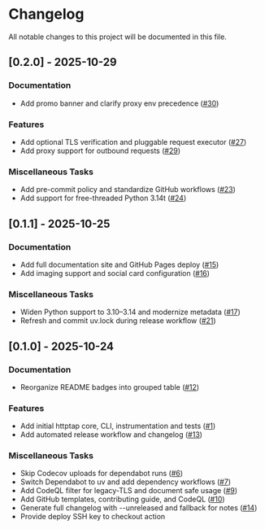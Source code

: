 # Changelog

All notable changes to this project will be documented in this file.

## [0.2.0] - 2025-10-29

### Documentation

- Add promo banner and clarify proxy env precedence ([#30](https://github.com/ozeranskii/httptap/issues/30))

### Features

- Add optional TLS verification and pluggable request executor ([#27](https://github.com/ozeranskii/httptap/issues/27))
- Add proxy support for outbound requests ([#29](https://github.com/ozeranskii/httptap/issues/29))

### Miscellaneous Tasks

- Add pre-commit policy and standardize GitHub workflows ([#23](https://github.com/ozeranskii/httptap/issues/23))
- Add support for free-threaded Python 3.14t ([#24](https://github.com/ozeranskii/httptap/issues/24))

## [0.1.1] - 2025-10-25

### Documentation

- Add full documentation site and GitHub Pages deploy ([#15](https://github.com/ozeranskii/httptap/issues/15))
- Add imaging support and social card configuration ([#16](https://github.com/ozeranskii/httptap/issues/16))

### Miscellaneous Tasks

- Widen Python support to 3.10–3.14 and modernize metadata ([#17](https://github.com/ozeranskii/httptap/issues/17))
- Refresh and commit uv.lock during release workflow ([#21](https://github.com/ozeranskii/httptap/issues/21))

## [0.1.0] - 2025-10-24

### Documentation

- Reorganize README badges into grouped table ([#12](https://github.com/ozeranskii/httptap/issues/12))

### Features

- Add initial httptap core, CLI, instrumentation and tests ([#1](https://github.com/ozeranskii/httptap/issues/1))
- Add automated release workflow and changelog ([#13](https://github.com/ozeranskii/httptap/issues/13))

### Miscellaneous Tasks

- Skip Codecov uploads for dependabot runs ([#6](https://github.com/ozeranskii/httptap/issues/6))
- Switch Dependabot to uv and add dependency workflows ([#7](https://github.com/ozeranskii/httptap/issues/7))
- Add CodeQL filter for legacy-TLS and document safe usage ([#9](https://github.com/ozeranskii/httptap/issues/9))
- Add GitHub templates, contributing guide, and CodeQL ([#10](https://github.com/ozeranskii/httptap/issues/10))
- Generate full changelog with --unreleased and fallback for notes ([#14](https://github.com/ozeranskii/httptap/issues/14))
- Provide deploy SSH key to checkout action
